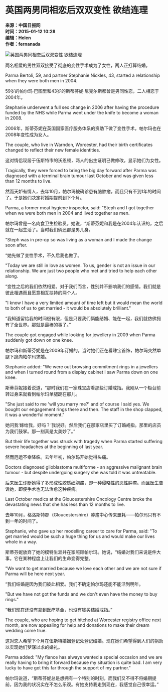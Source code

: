 # 英国两男同相恋后双双变性 欲结连理

**来源：中国日报网**  
**时间：2015-01-12 10:28**  
**编辑：Helen**  
**作者：fernanada**

![英国两男同相恋后双双变性 欲结连理 ](../../attachement/jpg/site1/20150112/00221910993f161d719214.jpg)

两名相爱的男性双双接受了彻底的变性手术成为了女性，两人正打算结婚。

Parma Bertoli, 59, and partner Stephanie Nickles, 43, started a relationship when they were both men in 2004.

59岁的帕尔玛·巴图里和43岁的斯蒂芬妮·尼克尔斯都曾是男同性恋，二人相恋于2004年。

Stephanie underwent a full sex change in 2006 after having the procedure funded by the NHS while Parma went under the knife to become a woman in 2008.

2006年，斯蒂芬妮在英国国家医疗服务体系的资助下做了变性手术，帕尔玛也在2008年变性成为女人。

The couple, who live in Warndon, Worcester, had their birth certificates changed to reflect their new female identities.

这对情侣现居于伍斯特市的沃恩顿，两人的出生证明已做修改，显示她们为女性。

Tragically, they were forced to bring the big day forward after Parma was diagnosed with a terminal brain tumour last October and was given less than 12 months to live.

然而天妒有情人，去年10月，帕尔玛被确诊患有脑肿瘤，而且只有不到1年的时间了。于是她们决定将婚期提前到下个月。

Parma, a former meat hygiene inspector, said: "Steph and I got together when we were both men in 2004 and lived together as men.

帕尔玛曾是一名肉食卫生检验员。她说，“斯蒂芬妮和我是在2004年认识的，之后就在一起生活了。当时我们俩还都是男儿身。

"Steph was in pre-op so was living as a woman and I made the change soon after.

“她先做了变性手术，不久后我也做了。

"Today we are still in love as women. To us, gender is not an issue in our relationship. We are just two people who met and tried to help each other along.

“变性之后的我们依然相爱。对于我们而言，性别并不影响我们的感情。我们就是彼此相遇而且愿意相互扶持的两个人。

"I know I have a very limited amount of time left but it would mean the world to both of us to get married - it would be absolutely brilliant."

“我知道留给我的时间很有限，但是只要我们俩能结婚、能在一起，我们就仿佛拥有了全世界。那就是最棒的事了。”

The couple got engaged while looking for jewellery in 2009 when Parma suddenly got down on one knee.

帕尔玛和斯蒂芬妮是在2009年订婚的。当时她们正在看珠宝首饰，帕尔玛突然单腿下跪向帕尔玛求婚。

Stephanie added: "We were out browsing commitment rings in a jewellers and when I turned round from a display cabinet I saw Parma down on one knee.

斯蒂芬妮接着说道，“那时我们在一家珠宝店看那些订婚戒指。我刚从一个柜台前转过身来就看到帕尔玛单腿跪在那儿。

"She just said to me 'will you marry me?' and of course I said yes. We bought our engagement rings there and then. The staff in the shop clapped, it was a wonderful moment."

她问我‘嫁给我，好吗？’我说好。然后我们在那家店里买了订婚戒指。那里的店员为我们鼓掌。那一刻真是太美妙了。”

But their life together was struck with tragedy when Parma started suffering severe headaches at the beginning of last year.

然而厄运不幸降临。去年年初，帕尔玛开始觉得头痛。

Doctors diagnosed glioblastoma multiforme - an aggressive malignant brain tumour - but despite undergoing surgery she was told it was untreatable.

后来医生诊断她得了多形成性胶质细胞瘤，即一种侵略性的恶性肿瘤。而且医生告诉她，即便手术也无法治愈这种疾病。

Last October medics at the Gloucestershire Oncology Centre broke the devastating news that she has less than 12 months to live.

去年10月，格洛斯特郡（Gloucestershire）肿瘤中心传来噩耗——帕尔玛只有不到一年的时间了。

Stephanie, who gave up her modelling career to care for Parma, said: "To get married would be such a huge thing for us and would make our lives whole in a way.

斯蒂芬妮放弃了她的模特生涯并在家照顾帕尔玛。她说，“结婚对我们来说是件大事。它在某种程度上让我们的生命变得完整。

"We want to get married because we love each other and we are not sure if Parma will be here next year.

“我们结婚是因为我们彼此相爱。我们不确定帕尔玛还能不能活到明年。

"But we have not got the funds and we don't even have the money to buy rings."

“我们现在还没有拿到医疗基金，也没有钱买结婚戒指。”

The couple, who are hoping to get hitched at Worcester registry office next month, are now appealing for help and donations to make their dream wedding come true.

这对恋人希望下个月在伍斯特婚姻登记处登记结婚。现在她们希望得到人们的捐助以实现她们梦寐以求的婚礼。

Parma added: "My fiance has always wanted a special occasion and we are really having to bring it forward because my situation is quite bad. I am very lucky to have got this far through the support of my partner."

帕尔玛说道，“斯蒂芬妮总是想拥有一个特别的时刻，而我们又不得不将婚期提前，因为我的状况实在不怎么乐观。有她支持我走到现在，我感觉自己很幸运。”